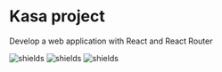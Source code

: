 <h1 id="title">Kasa project</h1>
<p id="description">Develop a web application with React and React Router</p>

<p><img src="https://img.shields.io/badge/HTML5-ed5f25" alt="shields"> <img src="https://img.shields.io/badge/Sass-cd669a" alt="shields"> <img src="https://img.shields.io/badge/JavaScript-f6de18" alt="shields"></p>
